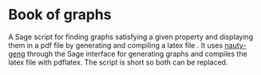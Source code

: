 
# Book of graphs

A Sage script for finding graphs satisfying a given property and displaying them in a pdf file by generating and compiling a latex file . It uses [nauty-geng](https://pallini.di.uniroma1.it/) through the Sage interface for generating graphs and compiles the latex file with pdflatex. The script is short so both can be replaced.
